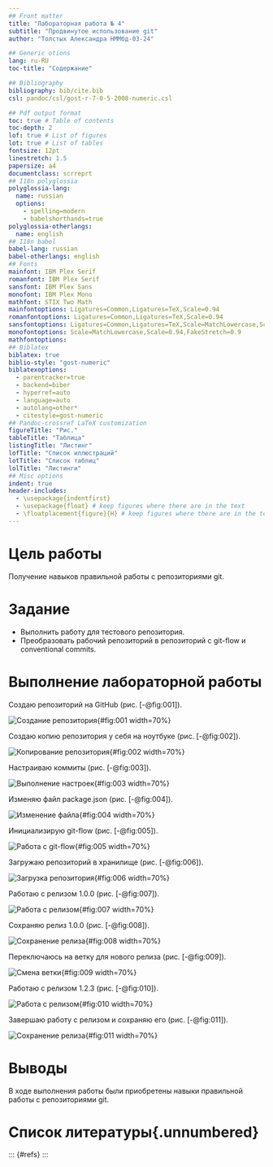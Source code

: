 ```yaml
---
## Front matter
title: "Лабораторная работа № 4"
subtitle: "Продвинутое использование git"
author: "Толстых Александра НММбд-03-24"

## Generic otions
lang: ru-RU
toc-title: "Содержание"

## Bibliography
bibliography: bib/cite.bib
csl: pandoc/csl/gost-r-7-0-5-2008-numeric.csl

## Pdf output format
toc: true # Table of contents
toc-depth: 2
lof: true # List of figures
lot: true # List of tables
fontsize: 12pt
linestretch: 1.5
papersize: a4
documentclass: scrreprt
## I18n polyglossia
polyglossia-lang:
  name: russian
  options:
	- spelling=modern
	- babelshorthands=true
polyglossia-otherlangs:
  name: english
## I18n babel
babel-lang: russian
babel-otherlangs: english
## Fonts
mainfont: IBM Plex Serif
romanfont: IBM Plex Serif
sansfont: IBM Plex Sans
monofont: IBM Plex Mono
mathfont: STIX Two Math
mainfontoptions: Ligatures=Common,Ligatures=TeX,Scale=0.94
romanfontoptions: Ligatures=Common,Ligatures=TeX,Scale=0.94
sansfontoptions: Ligatures=Common,Ligatures=TeX,Scale=MatchLowercase,Scale=0.94
monofontoptions: Scale=MatchLowercase,Scale=0.94,FakeStretch=0.9
mathfontoptions:
## Biblatex
biblatex: true
biblio-style: "gost-numeric"
biblatexoptions:
  - parentracker=true
  - backend=biber
  - hyperref=auto
  - language=auto
  - autolang=other*
  - citestyle=gost-numeric
## Pandoc-crossref LaTeX customization
figureTitle: "Рис."
tableTitle: "Таблица"
listingTitle: "Листинг"
lofTitle: "Список иллюстраций"
lotTitle: "Список таблиц"
lolTitle: "Листинги"
## Misc options
indent: true
header-includes:
  - \usepackage{indentfirst}
  - \usepackage{float} # keep figures where there are in the text
  - \floatplacement{figure}{H} # keep figures where there are in the text
---
```


# Цель работы

Получение навыков правильной работы с репозиториями git.

# Задание

- Выполнить работу для тестового репозитория.
- Преобразовать рабочий репозиторий в репозиторий с git-flow и conventional commits.

# Выполнение лабораторной работы

Создаю репозиторий на GitHub (рис. [-@fig:001]).

![Создание репозитория](image/1.jpeg){#fig:001 width=70%}

Создаю копию репозитория у себя на ноутбуке (рис. [-@fig:002]).

![Копирование репозитория](image/2.jpeg){#fig:002 width=70%}

Настраиваю коммиты (рис. [-@fig:003]).

![Выполнение настроек](image/3.jpeg){#fig:003 width=70%}

Изменяю файл package.json (рис. [-@fig:004]).

![Изменение файла](image/4.jpeg){#fig:004 width=70%}

Инициализирую git-flow (рис. [-@fig:005]).

![Работа с git-flow](image/5.jpeg){#fig:005 width=70%}

Загружаю репозиторий в хранилище (рис. [-@fig:006]).

![Загрузка репозитория](image/6.jpeg){#fig:006 width=70%}

Работаю с релизом 1.0.0 (рис. [-@fig:007]).

![Работа с релизом](image/7.jpeg){#fig:007 width=70%}

Сохраняю релиз 1.0.0 (рис. [-@fig:008]).

![Сохранение релиза](image/8.jpeg){#fig:008 width=70%}

Переключаюсь на ветку для нового релиза (рис. [-@fig:009]).

![Смена ветки](image/9.jpeg){#fig:009 width=70%}

Работаю с релизом 1.2.3 (рис. [-@fig:010]).

![Работа с релизом](image/10.jpeg){#fig:010 width=70%}

Завершаю работу с релизом и сохраняю его (рис. [-@fig:011]).

![Сохранение релиза](image/11.jpeg){#fig:011 width=70%}

# Выводы

В ходе выполнения работы были приобретены навыки правильной работы с репозиториями git.

# Список литературы{.unnumbered}

::: {#refs}
:::
